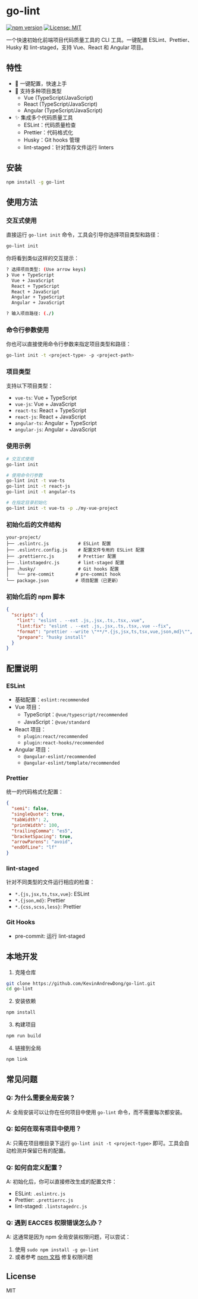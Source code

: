 # go-lint

[![npm version](https://img.shields.io/npm/v/go-lint.svg)](https://www.npmjs.com/package/go-lint)
[![License: MIT](https://img.shields.io/badge/License-MIT-yellow.svg)](https://opensource.org/licenses/MIT)

一个快速初始化前端项目代码质量工具的 CLI 工具。一键配置 ESLint、Prettier、Husky 和 lint-staged，支持 Vue、React 和 Angular 项目。

## 特性

- 🚀 一键配置，快速上手
- 🎯 支持多种项目类型
  - Vue (TypeScript/JavaScript)
  - React (TypeScript/JavaScript)
  - Angular (TypeScript/JavaScript)
- ✨ 集成多个代码质量工具
  - ESLint：代码质量检查
  - Prettier：代码格式化
  - Husky：Git hooks 管理
  - lint-staged：针对暂存文件运行 linters

## 安装

```bash
npm install -g go-lint
```

## 使用方法

### 交互式使用

直接运行 `go-lint init` 命令，工具会引导你选择项目类型和路径：

```bash
go-lint init
```

你将看到类似这样的交互提示：

```bash
? 选择项目类型: (Use arrow keys)
❯ Vue + TypeScript
  Vue + JavaScript
  React + TypeScript
  React + JavaScript
  Angular + TypeScript
  Angular + JavaScript

? 输入项目路径: (./)
```

### 命令行参数使用

你也可以直接使用命令行参数来指定项目类型和路径：

```bash
go-lint init -t <project-type> -p <project-path>
```

### 项目类型

支持以下项目类型：

- `vue-ts`: Vue + TypeScript
- `vue-js`: Vue + JavaScript
- `react-ts`: React + TypeScript
- `react-js`: React + JavaScript
- `angular-ts`: Angular + TypeScript
- `angular-js`: Angular + JavaScript

### 使用示例

```bash
# 交互式使用
go-lint init

# 使用命令行参数
go-lint init -t vue-ts
go-lint init -t react-js
go-lint init -t angular-ts

# 在指定目录初始化
go-lint init -t vue-ts -p ./my-vue-project
```

### 初始化后的文件结构

```
your-project/
├── .eslintrc.js           # ESLint 配置
├── .eslintrc.config.js    # 配置文件专用的 ESLint 配置
├── .prettierrc.js         # Prettier 配置
├── .lintstagedrc.js       # lint-staged 配置
├── .husky/                # Git hooks 配置
│   └── pre-commit        # pre-commit hook
└── package.json          # 项目配置（已更新）
```

### 初始化后的 npm 脚本

```json
{
  "scripts": {
    "lint": "eslint . --ext .js,.jsx,.ts,.tsx,.vue",
    "lint:fix": "eslint . --ext .js,.jsx,.ts,.tsx,.vue --fix",
    "format": "prettier --write \"**/*.{js,jsx,ts,tsx,vue,json,md}\"",
    "prepare": "husky install"
  }
}
```

## 配置说明

### ESLint

- 基础配置：`eslint:recommended`
- Vue 项目：
  - TypeScript：`@vue/typescript/recommended`
  - JavaScript：`@vue/standard`
- React 项目：
  - `plugin:react/recommended`
  - `plugin:react-hooks/recommended`
- Angular 项目：
  - `@angular-eslint/recommended`
  - `@angular-eslint/template/recommended`

### Prettier

统一的代码格式化配置：

```json
{
  "semi": false,
  "singleQuote": true,
  "tabWidth": 2,
  "printWidth": 100,
  "trailingComma": "es5",
  "bracketSpacing": true,
  "arrowParens": "avoid",
  "endOfLine": "lf"
}
```

### lint-staged

针对不同类型的文件运行相应的检查：

- `*.{js,jsx,ts,tsx,vue}`: ESLint
- `*.{json,md}`: Prettier
- `*.{css,scss,less}`: Prettier

### Git Hooks

- pre-commit: 运行 lint-staged

## 本地开发

1. 克隆仓库

```bash
git clone https://github.com/KevinAndrewDong/go-lint.git
cd go-lint
```

2. 安装依赖

```bash
npm install
```

3. 构建项目

```bash
npm run build
```

4. 链接到全局

```bash
npm link
```

## 常见问题

### Q: 为什么需要全局安装？

A: 全局安装可以让你在任何项目中使用 `go-lint` 命令，而不需要每次都安装。

### Q: 如何在现有项目中使用？

A: 只需在项目根目录下运行 `go-lint init -t <project-type>` 即可。工具会自动检测并保留已有的配置。

### Q: 如何自定义配置？

A: 初始化后，你可以直接修改生成的配置文件：

- ESLint: `.eslintrc.js`
- Prettier: `.prettierrc.js`
- lint-staged: `.lintstagedrc.js`

### Q: 遇到 EACCES 权限错误怎么办？

A: 这通常是因为 npm 全局安装权限问题，可以尝试：

1. 使用 `sudo npm install -g go-lint`
2. 或者参考 [npm 文档](https://docs.npmjs.com/resolving-eacces-permissions-errors-when-installing-packages-globally) 修复权限问题

## License

MIT
